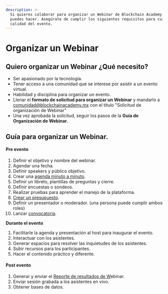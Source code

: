 ```yaml
---
description: >-
  Si quieres colaborar para organizar un Webinar de Blockchain Academy México lo
  puedes hacer. Asegúrate de cumplir los siguientes requisitos para cuidar la
  calidad del evento.
---
```


# Organizar un Webinar

## Quiero organizar un Webinar ¿Qué necesito?

* Ser apasionado por la tecnología.
* Tener acceso a una comunidad que se interese por asistir a un evento virtual.
* Habilidad y disciplina para organizar un evento.
* Llenar el **formato de solicitud para organizar un Webinar** y mandarlo a [comunidad@blockchainacademy.mx](mailto:%20comunidad@blockchainacademy.mx) con el título "Solicitud de organización de Webinar"
* Una vez aprobada la solicitud, seguir los pasos de la **Guía de Organización de Webinar.** 

## Guía para organizar un Webinar. 

#### **Pre evento**

1. Definir el objetivo y nombre del webinar. 
2. Agendar una fecha.
3. Definir speakers y público objetivo.
4. Crear una [agenda minuto a minuto](www.google.com).
5. Definir un libreto, plantillas de preguntas y cierre. 
6. Definir encuestas o sondeos. 
7. Realizar pruebas para aprender el manejo de la plataforma.
8. [Crear un presupuesto](../herramientas-y-tips/crear-un-presupuesto-para-un-evento.md).
9. Definir un presentador o moderador. \(una persona puede cumplir ambos roles\)
10. Lanzar [convocatoria](../herramientas-y-tips/como-lanzar-la-convocatoria-de-un-evento.md).

**Durante el evento**

1. Facilitarle la agenda y presentación al host para inaugurar el evento.
2. Interactuar con los asistentes. 
3. Generar espacios para resolver las inquietudes de los asistentes. 
4. Subir recursos para los participantes. 
5. Hacer el contenido práctico y diferente. 

#### Post evento

1. Generar y enviar el [Reporte de resultados de W](../meetups/feedback.md)ebinar. 
2. Enviar sesión grabada a los asistentes en vivo.
3. Obtener bases de datos.

